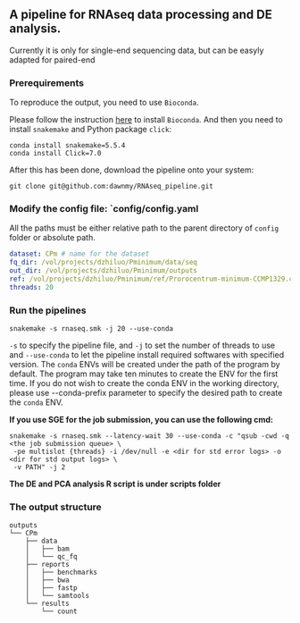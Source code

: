 ## A pipeline for RNAseq data processing and DE analysis.

Currently it is only for single-end sequencing data, but can be easyly adapted for paired-end


### Prerequirements

To reproduce the output, you need to use `Bioconda`.

Please follow the instruction [here](https://bioconda.github.io) to install `Bioconda`. 
And then you need to install `snakemake` and Python package `click`:

```shell
conda install snakemake=5.5.4
conda install Click=7.0
```

After this has been done, download the pipeline onto your system:

```shell
git clone git@github.com:dawnmy/RNAseq_pipeline.git
```

### Modify the config file: `config/config.yaml
All the paths must be either relative path to the parent directory of `config` folder or absolute path.

```yaml
dataset: CPm # name for the dataset
fq_dir: /vol/projects/dzhiluo/Pminimum/data/seq
out_dir: /vol/projects/dzhiluo/Pminimum/outputs
ref: /vol/projects/dzhiluo/Pminimum/ref/Prorocentrum-minimum-CCMP1329.cds.fa
threads: 20
```


### Run the pipelines

```shell
snakemake -s rnaseq.smk -j 20 --use-conda
```
`-s` to specify the pipeline file, and `-j` to set the number of threads to use and `--use-conda` to 
let the pipeline install required softwares with specified version. The `conda` ENVs will be created under 
the path of the program by default. The program may take ten minutes to create the ENV for the first time.
If you do not wish to create the conda ENV in the working directory, 
please use --conda-prefix parameter to specify the desired path to create the `conda` ENV. 


**If you use SGE for the job submission, you can use the following cmd:**

```shell
snakemake -s rnaseq.smk --latency-wait 30 --use-conda -c "qsub -cwd -q <the job submission queue> \
 -pe multislot {threads} -i /dev/null -e <dir for std error logs> -o <dir for std output logs> \
 -v PATH" -j 2
```

**The DE and PCA analysis R script is under scripts folder** 

### The output structure

```
outputs
└── CPm
    ├── data
    │   ├── bam
    │   └── qc_fq
    ├── reports
    │   ├── benchmarks
    │   ├── bwa
    │   ├── fastp
    │   └── samtools
    └── results
        └── count
```



